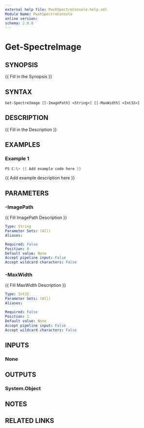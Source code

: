 ```yaml
---
external help file: PwshSpectreConsole-help.xml
Module Name: PwshSpectreConsole
online version:
schema: 2.0.0
---
```


# Get-SpectreImage

## SYNOPSIS
{{ Fill in the Synopsis }}

## SYNTAX

```
Get-SpectreImage [[-ImagePath] <String>] [[-MaxWidth] <Int32>]
```

## DESCRIPTION
{{ Fill in the Description }}

## EXAMPLES

### Example 1
```powershell
PS C:\> {{ Add example code here }}
```

{{ Add example description here }}

## PARAMETERS

### -ImagePath
{{ Fill ImagePath Description }}

```yaml
Type: String
Parameter Sets: (All)
Aliases:

Required: False
Position: 0
Default value: None
Accept pipeline input: False
Accept wildcard characters: False
```

### -MaxWidth
{{ Fill MaxWidth Description }}

```yaml
Type: Int32
Parameter Sets: (All)
Aliases:

Required: False
Position: 1
Default value: None
Accept pipeline input: False
Accept wildcard characters: False
```

## INPUTS

### None

## OUTPUTS

### System.Object
## NOTES

## RELATED LINKS
